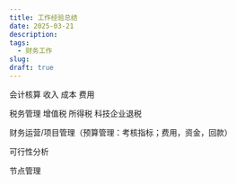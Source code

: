 ```yaml
---
title: 工作经验总结
date: 2025-03-21
description: 
tags:
  - 财务工作
slug: 
draft: true
---
```


<!--more-->
会计核算
收入
成本
费用

税务管理
增值税
所得税
科技企业退税

财务运营/项目管理（预算管理：考核指标；费用，资金，回款）

可行性分析

节点管理





